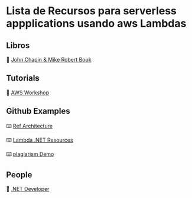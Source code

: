 # Lista de Recursos para serverless appplications usando aws Lambdas

## Libros
:book: [John Chapin & Mike Robert Book](https://www.amazon.com/-/es/Programming-AWS-Lambda-Serverless-Applications-dp-149204105X/dp/149204105X/ref=mt_other?_encoding=UTF8&me=&qid=)

## Tutorials
:movie_camera: [AWS Workshop](https://cicd.serverlessworkshops.io/java/sam.html)

## Github Examples
:keyboard: [Ref Architecture](https://github.com/aws-samples/lambda-refarch-webapp)

:keyboard: [Lambda .NET Resources](https://github.com/aws/aws-lambda-dotnet)

:keyboard: [plagiarism Demo](https://github.com/aws-samples/aws-step-functions-plagiarism-demo-dotnetcore)

## People
:man: [.NET Developer](https://github.com/normj) 
